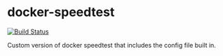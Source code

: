 # docker-speedtest

[![Build Status](https://drone.lukemilius.com/api/badges/lmilius-homelab/speedtest/status.svg)](https://drone.lukemilius.com/lmilius-homelab/speedtest)

Custom version of docker speedtest that includes the config file built in.
